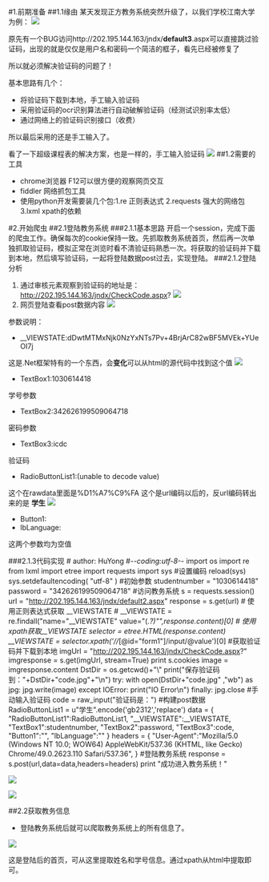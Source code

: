 #1.前期准备
##1.1缘由
某天发现正方教务系统突然升级了，以我们学校江南大学为例：
![](http://simplebrightman.github.io/blog/images/spider/1.JPG)

原先有一个BUG访问http://202.195.144.163/jndx/**default3**.aspx可以直接跳过验证码，出现的就是仅仅是用户名和密码一个简洁的框子，看先已经被修复了

所以就必须解决验证码的问题了！

基本思路有几个：

* 将验证码下载到本地，手工输入验证码
* 采用验证码的ocr识别算法进行自动破解验证码（经测试识别率太低）
* 通过网络上的验证码识别接口（收费）

所以最后采用的还是手工输入了。

看了一下超级课程表的解决方案，也是一样的，手工输入验证码
![](http://simplebrightman.github.io/blog/images/spider/2.png)
##1.2需要的工具
* chrome浏览器 F12可以很方便的观察网页交互
* fiddler 网络抓包工具
* 使用python开发需要装几个包:1.re 正则表达式 2.requests 强大的网络包 3.lxml xpath的依赖

#2.开始爬虫
##2.1登陆教务系统
###2.1.1基本思路
开启一个session，完成下面的爬虫工作。确保每次的cookie保持一致。先抓取教务系统首页，然后再一次单独抓取验证码，模拟正常在浏览时看不清验证码熟悉一次。将获取的验证码并下载到本地，然后填写验证码，一起将登陆数据post过去，实现登陆。
###2.1.2登陆分析
1. 通过审核元素观察到验证码的地址是：http://202.195.144.163/jndx/CheckCode.aspx?
![](http://simplebrightman.github.io/blog/images/spider/code.JPG)
2. 网页登陆查看post数据内容
![](http://simplebrightman.github.io/blog/images/spider/post.JPG)

参数说明：

* __VIEWSTATE:dDwtMTMxNjk0NzYxNTs7Pv+4BrjArC82wBF5MVEk+YUeOI7j 

这是.Net框架特有的一个东西，会**变化**可以从html的源代码中找到这个值
![](http://simplebrightman.github.io/blog/images/spider/Net.JPG)

* TextBox1:1030614418

学号参数

* TextBox2:342626199509064718

密码参数

* TextBox3:icdc

验证码

* RadioButtonList1:(unable to decode value)

这个在rawdata里面是%D1%A7%C9%FA 这个是url编码以后的，反url编码转出来的是 **学生**
![](http://simplebrightman.github.io/blog/images/spider/3.JPG)

* Button1:
* lbLanguage:

这两个参数均为空值

###2.1.3代码实现
	# author: HuYong
	#-*-coding:utf-8-*-
	import os
	import re
	from lxml import etree
	import requests
	import sys
	#设置编码
	reload(sys)
	sys.setdefaultencoding( "utf-8" )
	#初始参数
	studentnumber = "1030614418"
	password = "342626199509064718"
	#访问教务系统
	s = requests.session()
	url = "http://202.195.144.163/jndx/default2.aspx"
	response = s.get(url)
	# 使用正则表达式获取 __VIEWSTATE
	# __VIEWSTATE = re.findall("name=\"__VIEWSTATE\" value=\"(.*?)\"",response.content)[0]
	# 使用xpath获取__VIEWSTATE
	selector = etree.HTML(response.content)
	__VIEWSTATE = selector.xpath('//*[@id="form1"]/input/@value')[0]
	#获取验证码并下载到本地
	imgUrl = "http://202.195.144.163/jndx/CheckCode.aspx?"
	imgresponse = s.get(imgUrl, stream=True)
	print s.cookies
	image = imgresponse.content
	DstDir = os.getcwd()+"\\"
	print("保存验证码到："+DstDir+"code.jpg"+"\n")
	try:
	    with open(DstDir+"code.jpg" ,"wb") as jpg:
	        jpg.write(image)
	except IOError:
	    print("IO Error\n")
	finally:
	    jpg.close
	#手动输入验证码
	code = raw_input("验证码是：")
	#构建post数据
	RadioButtonList1 = u"学生".encode('gb2312','replace')
	data = {
	"RadioButtonList1":RadioButtonList1,
	"__VIEWSTATE":__VIEWSTATE,
	"TextBox1":studentnumber,
	"TextBox2":password,
	"TextBox3":code,
	"Button1":"",
	"lbLanguage":""
	}
	headers = {
	    "User-Agent":"Mozilla/5.0 (Windows NT 10.0; WOW64) AppleWebKit/537.36 (KHTML, like Gecko) Chrome/49.0.2623.110 Safari/537.36",
	}
	#登陆教务系统
	response = s.post(url,data=data,headers=headers)
	print "成功进入教务系统！"

![](http://simplebrightman.github.io/blog/images/spider/4.JPG)

![](http://simplebrightman.github.io/blog/images/spider/5.JPG)

##2.2获取教务信息
* 登陆教务系统后就可以爬取教务系统上的所有信息了。

![](http://simplebrightman.github.io/blog/images/spider/6.JPG)

这是登陆后的首页，可从这里提取姓名和学号信息。通过xpath从html中提取即可。









